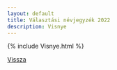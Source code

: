 ```yaml
---
layout: default
title: Választási névjegyzék 2022
description: Visnye
---
```


{% include Visnye.html %}

[Vissza](./)